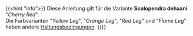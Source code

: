 ---
---
{{<hint "info">}}
Diese Anleitung gilt für die Variante **Scolopendra dehaani** "_Cherry Red_".  
Die Farbvarianten "_Yellow Leg_", "_Orange Leg_", "_Red Leg_" und "_Flame Leg_" haben andere [Haltungsbedingungen](../dehaani_leg_morphs).
{{</hint>}}
